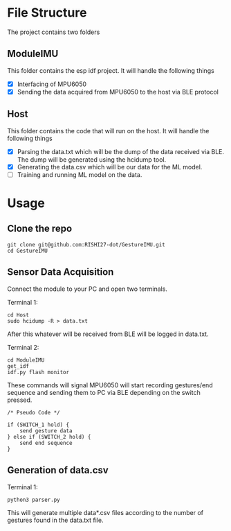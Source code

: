 # File Structure

The project contains two folders

## ModuleIMU
This folder contains the esp idf project. It will handle the following things
- [x] Interfacing of MPU6050
- [x] Sending the data acquired from MPU6050 to the host via BLE protocol

## Host
This folder contains the code that will run on the host. It will handle the following things
- [x] Parsing the data.txt which will be the dump of the data received via BLE. The dump will be generated using the hcidump tool.
- [x] Generating the data.csv which will be our data for the ML model.
- [ ] Training and running ML model on the data.

# Usage

## Clone the repo
```
git clone git@github.com:RISHI27-dot/GestureIMU.git
cd GestureIMU
```

## Sensor Data Acquisition
Connect the module to your PC and open two terminals.

Terminal 1:
```
cd Host
sudo hcidump -R > data.txt
```
After this whatever will be received from BLE will be logged in data.txt.

Terminal 2:
```
cd ModuleIMU
get_idf
idf.py flash monitor
```
These commands will signal MPU6050 will start recording gestures/end sequence and sending them to PC via BLE depending on the switch pressed.
```
/* Pseudo Code */

if (SWITCH_1 hold) {
    send gesture data
} else if (SWITCH_2 hold) {
    send end sequence
}
```

## Generation of data.csv
Terminal 1:
```
python3 parser.py
```
This will generate multiple data*.csv files according to the number of gestures found in the data.txt file.